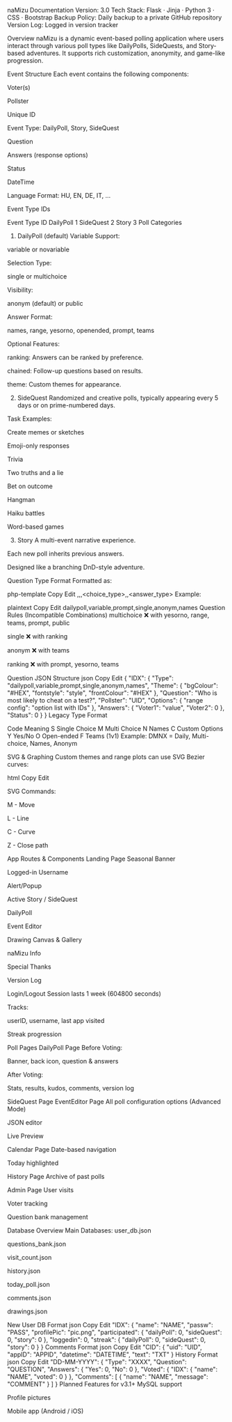 naMizu Documentation
Version: 3.0
Tech Stack: Flask · Jinja · Python 3 · CSS · Bootstrap
Backup Policy: Daily backup to a private GitHub repository
Version Log: Logged in version tracker

Overview
naMizu is a dynamic event-based polling application where users interact through various poll types like DailyPolls, SideQuests, and Story-based adventures. It supports rich customization, anonymity, and game-like progression.

Event Structure
Each event contains the following components:

Voter(s)

Pollster

Unique ID

Event Type: DailyPoll, Story, SideQuest

Question

Answers (response options)

Status

DateTime

Language Format: HU, EN, DE, IT, ...

Event Type IDs

Event Type	ID
DailyPoll	1
SideQuest	2
Story	3
Poll Categories
1. DailyPoll (default)
Variable Support:

variable or novariable

Selection Type:

single or multichoice

Visibility:

anonym (default) or public

Answer Format:

names, range, yesorno, openended, prompt, teams

Optional Features:

ranking: Answers can be ranked by preference.

chained: Follow-up questions based on results.

theme: Custom themes for appearance.

2. SideQuest
Randomized and creative polls, typically appearing every 5 days or on prime-numbered days.

Task Examples:

Create memes or sketches

Emoji-only responses

Trivia

Two truths and a lie

Bet on outcome

Hangman

Haiku battles

Word-based games

3. Story
A multi-event narrative experience.

Each new poll inherits previous answers.

Designed like a branching DnD-style adventure.

Question Type Format
Formatted as:

php-template
Copy
Edit
<category>,<variable>,<prompt>,<choice_type>,<visibility>,<answer_type>
Example:

plaintext
Copy
Edit
dailypoll,variable,prompt,single,anonym,names
Question Rules (Incompatible Combinations)
multichoice ❌ with yesorno, range, teams, prompt, public

single ❌ with ranking

anonym ❌ with teams

ranking ❌ with prompt, yesorno, teams

Question JSON Structure
json
Copy
Edit
{
  "IDX": {
    "Type": "dailypoll,variable,prompt,single,anonym,names",
    "Theme": {
      "bgColour": "#HEX",
      "fontstyle": "style",
      "frontColour": "#HEX"
    },
    "Question": "Who is most likely to cheat on a test?",
    "Pollster": "UID",
    "Options": {
      "range config": "option list with IDs"
    },
    "Answers": {
      "Voter1": "value",
      "Voter2": 0
    },
    "Status": 0
  }
}
Legacy Type Format

Code	Meaning
S	Single Choice
M	Multi Choice
N	Names
C	Custom Options
Y	Yes/No
O	Open-ended
F	Teams (1v1)
Example: DMNX = Daily, Multi-choice, Names, Anonym

SVG & Graphing
Custom themes and range plots can use SVG Bezier curves:

html
Copy
Edit

SVG Commands:

M - Move

L - Line

C - Curve

Z - Close path

App Routes & Components
Landing Page
Seasonal Banner

Logged-in Username

Alert/Popup

Active Story / SideQuest

DailyPoll

Event Editor

Drawing Canvas & Gallery

naMizu Info

Special Thanks

Version Log

Login/Logout
Session lasts 1 week (604800 seconds)

Tracks:

userID, username, last app visited

Streak progression

Poll Pages
DailyPoll Page
Before Voting:

Banner, back icon, question & answers

After Voting:

Stats, results, kudos, comments, version log

SideQuest Page
EventEditor Page
All poll configuration options (Advanced Mode)

JSON editor

Live Preview

Calendar Page
Date-based navigation

Today highlighted

History Page
Archive of past polls

Admin Page
User visits

Voter tracking

Question bank management

Database Overview
Main Databases:
user_db.json

questions_bank.json

visit_count.json

history.json

today_poll.json

comments.json

drawings.json

New User DB Format
json
Copy
Edit
"IDX": {
  "name": "NAME",
  "passw": "PASS",
  "profilePic": "pic.png",
  "participated": {
    "dailyPoll": 0,
    "sideQuest": 0,
    "story": 0
  },
  "loggedin": 0,
  "streak": {
    "dailyPoll": 0,
    "sideQuest": 0,
    "story": 0
  }
}
Comments Format
json
Copy
Edit
"CID": {
  "uid": "UID",
  "appID": "APPID",
  "datetime": "DATETIME",
  "text": "TXT"
}
History Format
json
Copy
Edit
"DD-MM-YYYY": {
  "Type": "XXXX",
  "Question": "QUESTION",
  "Answers": {
    "Yes": 0,
    "No": 0
  },
  "Voted": {
    "IDX": {
      "name": "NAME",
      "voted": 0
    }
  },
  "Comments": [
    {
      "name": "NAME",
      "message": "COMMENT"
    }
  ]
}
Planned Features for v3.1+
MySQL support

Profile pictures

Mobile app (Android / iOS)